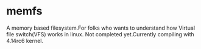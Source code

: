 # memfs
A memory based filesystem.For folks who wants to understand how Virtual file switch(VFS) works in linux.
Not completed yet.Currently compiling with 4.14rc6 kernel.
